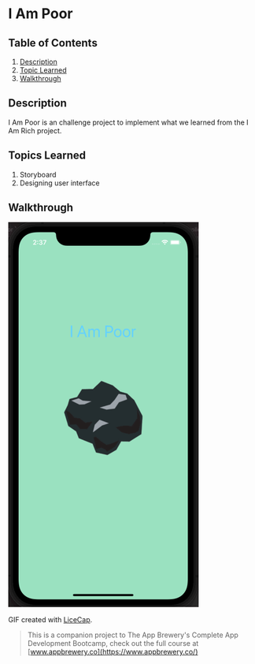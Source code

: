 # I Am Poor

## Table of Contents
1. [Description](#Description)
2. [Topic Learned](#Topics-Learned)
3. [Walkthrough](#Walkthrough)

## Description
I Am Poor is an challenge project to implement what we learned from the I Am Rich project.

## Topics Learned
1. Storyboard
2. Designing user interface

## Walkthrough

![](Documentation/IAmPoor.gif) 

GIF created with [LiceCap](http://www.cockos.com/licecap/).

>This is a companion project to The App Brewery's Complete App Development Bootcamp, check out the full course at [www.appbrewery.co](https://www.appbrewery.co/)
